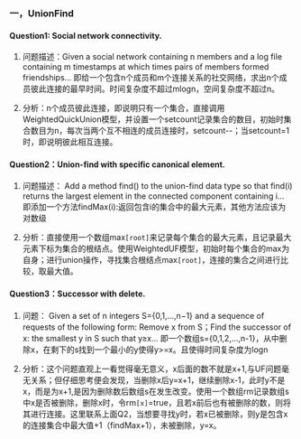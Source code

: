 ### 一，UnionFind
#### Question1: Social network connectivity. 

1. 问题描述：Given a social network containing n members and a log file containing m timestamps at which times pairs of members formed friendships...
即给一个包含n个成员和m个连接关系的社交网络，求出n个成员彼此连接的最早时间。时间复杂度不超过mlogn，空间复杂度不超过n。

2. 分析：n个成员彼此连接，即说明只有一个集合，直接调用WeightedQuickUnion模型，并设置一个setcount记录集合的数目，初始时集合数目为n，每次当两个互不相连的成员连接时，setcount--；当setcount=1时，即说明彼此相互连接。


#### Question2：Union-find with specific canonical element.

1. 问题描述： Add a method find() to the union-find data type so that find(i) returns the largest element in the connected component containing i...
即添加一个方法findMax(i):返回包含i的集合中的最大元素，其他方法应该为对数级

2. 分析：直接使用一个数组max``[root]``来记录每个集合的最大元素，且记录最大元素下标为集合的根结点。使用WeightedUF模型，初始时每个集合的max为自身；进行union操作，寻找集合根结点max``[root]``，连接的集合之间进行比较，取最大值。


#### Question3：Successor with delete.

1. 问题： Given a set of n integers S={0,1,...,n−1} and a sequence of requests of the following form:
    Remove x from S；Find the successor of x: the smallest y in S such that y≥x...
即一个数组s={0,1,2,...,n-1}，从中删除x，在剩下的s找到一个最小的y使得y>=x。且使得时间复杂度为logn

2. 分析：这个问题直观上一看觉得毫无意义，x后面的数不就是x+1,与UF问题毫无关系；但仔细思考便会发现，当删除x后y=x+1，继续删除x-1，此时y不是x，而是为x+1,是因为删除数后数组s在发生改变。使用一个数组rm记录数组s中x是否被删除，删除x时，令rm``[x]``=true，且若x前后也有被删除的数，则将其进行连接。这里联系上面Q2，当想要寻找y时，若x已被删除，则y是包含x的连接集合中最大值+1（findMax+1），未被删除，y=x。